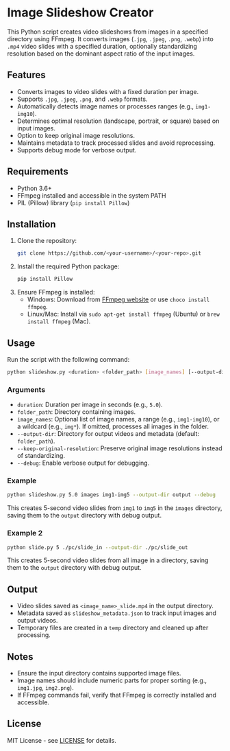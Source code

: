 # Image Slideshow Creator

This Python script creates video slideshows from images in a specified directory using FFmpeg. It converts images (`.jpg`, `.jpeg`, `.png`, `.webp`) into `.mp4` video slides with a specified duration, optionally standardizing resolution based on the dominant aspect ratio of the input images.

## Features
- Converts images to video slides with a fixed duration per image.
- Supports `.jpg`, `.jpeg`, `.png`, and `.webp` formats.
- Automatically detects image names or processes ranges (e.g., `img1-img10`).
- Determines optimal resolution (landscape, portrait, or square) based on input images.
- Option to keep original image resolutions.
- Maintains metadata to track processed slides and avoid reprocessing.
- Supports debug mode for verbose output.

## Requirements
- Python 3.6+
- FFmpeg installed and accessible in the system PATH
- PIL (Pillow) library (`pip install Pillow`)

## Installation
1. Clone the repository:
   ```bash
   git clone https://github.com/<your-username>/<your-repo>.git
   ```
2. Install the required Python package:
   ```bash
   pip install Pillow
   ```
3. Ensure FFmpeg is installed:
   - Windows: Download from [FFmpeg website](https://ffmpeg.org/download.html) or use `choco install ffmpeg`.
   - Linux/Mac: Install via `sudo apt-get install ffmpeg` (Ubuntu) or `brew install ffmpeg` (Mac).

## Usage
Run the script with the following command:
```bash
python slideshow.py <duration> <folder_path> [image_names] [--output-dir <output_dir>] [--keep-original-resolution] [--debug]
```

### Arguments
- `duration`: Duration per image in seconds (e.g., `5.0`).
- `folder_path`: Directory containing images.
- `image_names`: Optional list of image names, a range (e.g., `img1-img10`), or a wildcard (e.g., `img*`). If omitted, processes all images in the folder.
- `--output-dir`: Directory for output videos and metadata (default: `folder_path`).
- `--keep-original-resolution`: Preserve original image resolutions instead of standardizing.
- `--debug`: Enable verbose output for debugging.

### Example
```bash
python slideshow.py 5.0 images img1-img5 --output-dir output --debug
```
This creates 5-second video slides from `img1` to `img5` in the `images` directory, saving them to the `output` directory with debug output.

### Example 2
```bash
python slide.py 5 ./pc/slide_in --output-dir ./pc/slide_out
```
This creates 5-second video slides from all image in a directory, saving them to the `output` directory with debug output.

## Output
- Video slides saved as `<image_name>_slide.mp4` in the output directory.
- Metadata saved as `slideshow_metadata.json` to track input images and output videos.
- Temporary files are created in a `temp` directory and cleaned up after processing.

## Notes
- Ensure the input directory contains supported image files.
- Image names should include numeric parts for proper sorting (e.g., `img1.jpg`, `img2.png`).
- If FFmpeg commands fail, verify that FFmpeg is correctly installed and accessible.

## License
MIT License - see [LICENSE](LICENSE) for details.
